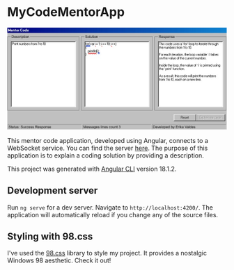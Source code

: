 # MyCodeMentorApp
![App ScreenShoot](example.jpeg)

This mentor code application, developed using Angular, connects to a WebSocket service. You can find the server [here](https://github.com/envm92/mentor-code-openai-nodejs). The purpose of this application is to explain a coding solution by providing a description.

This project was generated with [Angular CLI](https://github.com/angular/angular-cli) version 18.1.2.

## Development server

Run `ng serve` for a dev server. Navigate to `http://localhost:4200/`. The application will automatically reload if you change any of the source files.

## Styling with 98.css

I've used the [98.css](https://github.com/jdan/98.css) library to style my project. It provides a nostalgic Windows 98 aesthetic. Check it out!
